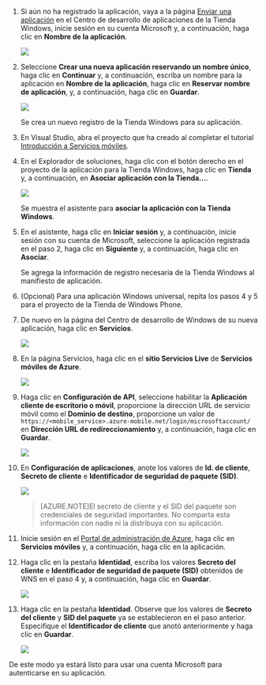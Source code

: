 
1. Si aún no ha registrado la aplicación, vaya a la página [Enviar una aplicación] en el Centro de desarrollo de aplicaciones de la Tienda Windows, inicie sesión en su cuenta Microsoft y, a continuación, haga clic en **Nombre de la aplicación**.

   	![](./media/mobile-services-register-windows-store-app/mobile-services-submit-win8-app.png)

2. Seleccione **Crear una nueva aplicación reservando un nombre único**, haga clic en **Continuar** y, a continuación, escriba un nombre para la aplicación en **Nombre de la aplicación**, haga clic en **Reservar nombre de aplicación**, y, a continuación, haga clic en **Guardar**.

   	![](./media/mobile-services-register-windows-store-app/mobile-services-win8-app-name.png)

   	Se crea un nuevo registro de la Tienda Windows para su aplicación.

3. En Visual Studio, abra el proyecto que ha creado al completar el tutorial [Introducción a Servicios móviles].

4. En el Explorador de soluciones, haga clic con el botón derecho en el proyecto de la aplicación para la Tienda Windows, haga clic en **Tienda** y, a continuación, en **Asociar aplicación con la Tienda...**.

  	![](./media/mobile-services-register-windows-store-app/mobile-services-store-association.png)

   	Se muestra el asistente para **asociar la aplicación con la Tienda Windows**.

5. En el asistente, haga clic en **Iniciar sesión** y, a continuación, inicie sesión con su cuenta de Microsoft, seleccione la aplicación registrada en el paso 2, haga clic en **Siguiente** y, a continuación, haga clic en **Asociar**.

   	Se agrega la información de registro necesaria de la Tienda Windows al manifiesto de aplicación.

6. (Opcional) Para una aplicación Windows universal, repita los pasos 4 y 5 para el proyecto de la Tienda de Windows Phone.

6. De nuevo en la página del Centro de desarrollo de Windows de su nueva aplicación, haga clic en **Servicios**.

   	![](./media/mobile-services-register-windows-store-app/mobile-services-win8-edit-app.png)

7. En la página Servicios, haga clic en el **sitio Servicios Live** de **Servicios móviles de Azure**.

	![](./media/mobile-services-register-windows-store-app/mobile-services-win8-edit2-app.png)

8. Haga clic en **Configuración de API**, seleccione habilitar la **Aplicación cliente de escritorio o móvil**, proporcione la dirección URL de servicio móvil como el **Dominio de destino**, proporcione un valor de `https://<mobile_service>.azure-mobile.net/login/microsoftaccount/` en **Dirección URL de redireccionamiento** y, a continuación, haga clic en **Guardar**.

	![](./media/mobile-services-register-windows-store-app/mobile-services-win8-app-push-auth-2.png)

9. En **Configuración de aplicaciones**, anote los valores de **Id. de cliente**, **Secreto de cliente** e **Identificador de seguridad de paquete (SID)**.

   	![](./media/mobile-services-register-windows-store-app/mobile-services-win8-app-push-auth.png)

    >[AZURE.NOTE]El secreto de cliente y el SID del paquete son credenciales de seguridad importantes. No comparta esta información con nadie ni la distribuya con su aplicación.

10. Inicie sesión en el [Portal de administración de Azure], haga clic en **Servicios móviles** y, a continuación, haga clic en la aplicación.

11. Haga clic en la pestaña **Identidad**, escriba los valores **Secreto del cliente** e **Identificador de seguridad de paquete (SID)** obtenidos de WNS en el paso 4 y, a continuación, haga clic en **Guardar**.

   	![](./media/mobile-services-register-windows-store-app/mobile-push-tab.png)

13. Haga clic en la pestaña **Identidad**. Observe que los valores de **Secreto del cliente** y **SID del paquete** ya se establecieron en el paso anterior. Especifique el **Identificador de cliente** que anotó anteriormente y haga clic en **Guardar**.

   	![](./media/mobile-services-register-windows-store-app/mobile-services-identity-tab.png)
 
De este modo ya estará listo para usar una cuenta Microsoft para autenticarse en su aplicación.

<!-- Anchors. -->

<!-- Images. -->

<!-- URLs. -->
[Introducción a Servicios móviles]: /develop/mobile/tutorials/get-started/#create-new-service
[Enviar una aplicación]: http://go.microsoft.com/fwlink/p/?LinkID=266582
[Portal de administración de Azure]: https://manage.windowsazure.com/

<!--HONumber=54-->